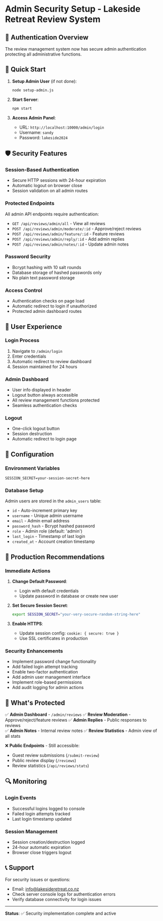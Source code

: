# Admin Security Setup - Lakeside Retreat Review System

## 🔐 Authentication Overview

The review management system now has secure admin authentication protecting all administrative functions.

## 🚀 Quick Start

1. **Setup Admin User** (if not done):
   ```bash
   node setup-admin.js
   ```

2. **Start Server**:
   ```bash
   npm start
   ```

3. **Access Admin Panel**:
   - URL: `http://localhost:10000/admin/login`
   - Username: `sandy`
   - Password: `lakeside2024`

## 🛡️ Security Features

### Session-Based Authentication
- Secure HTTP sessions with 24-hour expiration
- Automatic logout on browser close
- Session validation on all admin routes

### Protected Endpoints
All admin API endpoints require authentication:
- `GET /api/reviews/admin/all` - View all reviews
- `POST /api/reviews/admin/moderate/:id` - Approve/reject reviews
- `POST /api/reviews/admin/feature/:id` - Feature reviews
- `POST /api/reviews/admin/reply/:id` - Add admin replies
- `POST /api/reviews/admin/notes/:id` - Update admin notes

### Password Security
- Bcrypt hashing with 10 salt rounds
- Database storage of hashed passwords only
- No plain text password storage

### Access Control
- Authentication checks on page load
- Automatic redirect to login if unauthorized
- Protected admin dashboard routes

## 📱 User Experience

### Login Process
1. Navigate to `/admin/login`
2. Enter credentials
3. Automatic redirect to review dashboard
4. Session maintained for 24 hours

### Admin Dashboard
- User info displayed in header
- Logout button always accessible
- All review management functions protected
- Seamless authentication checks

### Logout
- One-click logout button
- Session destruction
- Automatic redirect to login page

## 🔧 Configuration

### Environment Variables
```
SESSION_SECRET=your-session-secret-here
```

### Database Setup
Admin users are stored in the `admin_users` table:
- `id` - Auto-increment primary key
- `username` - Unique admin username
- `email` - Admin email address
- `password_hash` - Bcrypt hashed password
- `role` - Admin role (default: 'admin')
- `last_login` - Timestamp of last login
- `created_at` - Account creation timestamp

## 🚨 Production Recommendations

### Immediate Actions
1. **Change Default Password**:
   - Login with default credentials
   - Update password in database or create new user

2. **Set Secure Session Secret**:
   ```bash
   export SESSION_SECRET="your-very-secure-random-string-here"
   ```

3. **Enable HTTPS**:
   - Update session config: `cookie: { secure: true }`
   - Use SSL certificates in production

### Security Enhancements
- Implement password change functionality
- Add failed login attempt tracking
- Enable two-factor authentication
- Add admin user management interface
- Implement role-based permissions
- Add audit logging for admin actions

## 🎯 What's Protected

✅ **Admin Dashboard** - `/admin/reviews`
✅ **Review Moderation** - Approve/reject/feature reviews
✅ **Admin Replies** - Public responses to reviews  
✅ **Admin Notes** - Internal review notes
✅ **Review Statistics** - Admin view of all stats

❌ **Public Endpoints** - Still accessible:
- Guest review submissions (`/submit-review`)
- Public review display (`/reviews`)
- Review statistics (`/api/reviews/stats`)

## 🔍 Monitoring

### Login Events
- Successful logins logged to console
- Failed login attempts tracked
- Last login timestamp updated

### Session Management
- Session creation/destruction logged
- 24-hour automatic expiration
- Browser close triggers logout

## 📞 Support

For security issues or questions:
- Email: info@lakesideretreat.co.nz
- Check server console logs for authentication errors
- Verify database connectivity for login issues

---

**Status**: ✅ Security implementation complete and active